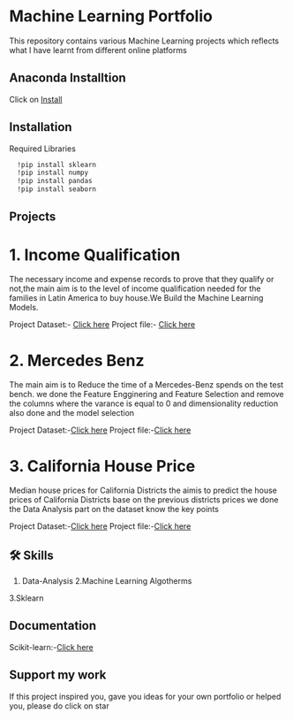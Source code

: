 
# Machine Learning Portfolio

This repository contains various Machine Learning projects which reflects what I have learnt from different online platforms


  
## Anaconda Installtion

Click on [Install](https://www.anaconda.com/products/distribution)


## Installation

Required Libraries
```bash
  !pip install sklearn
  !pip install numpy
  !pip install pandas
  !pip install seaborn
```
    
## Projects

   # 1. Income Qualification

   The necessary income and expense records to prove that they qualify or not,the main aim is to 
   the level of income qualification needed for the families in Latin America to buy house.We Build the Machine Learning Models.
   
   Project Dataset:- [Click here](https://github.com/pavansai247/Machine-Learning/tree/main/Income%20Qualification%20Datasets)    Project file:- [Click here](https://github.com/pavansai247/Machine-Learning/blob/main/Income%20Qualification.ipynb)
   

   # 2. Mercedes Benz

   The main aim is to Reduce the time of a Mercedes-Benz spends on the test bench.
   we done the Feature Engginering and Feature Selection and remove the columns where the varance is 
   equal to 0 and dimensionality reduction also done and the model selection

   Project Dataset:-[Click here](https://github.com/pavansai247/Machine-Learning/tree/main/Mercedes-Benz%20Datasets)           Project file:-[Click here](https://github.com/pavansai247/Machine-Learning/blob/main/Mercedes-Benz.ipynb)


   # 3. California House Price
     
Median house prices for California Districts the aimis to predict the 
house prices of California Districts base on the previous districts prices
we done the Data Analysis part on the dataset know the key points

Project Dataset:-[Click here](https://github.com/pavansai247/Machine-Learning/tree/main/California_house_price)        Project file:-[Click here](https://github.com/pavansai247/Machine-Learning/blob/main/California_house_price.ipynb)
## 🛠 Skills
1. Data-Analysis 
2.Machine Learning Algotherms
 
3.Sklearn


## Documentation

Scikit-learn:-[Click here](https://scikit-learn.org/stable/)


## Support my work

If this project inspired you, gave you ideas for your own portfolio or helped you, please do click on star

